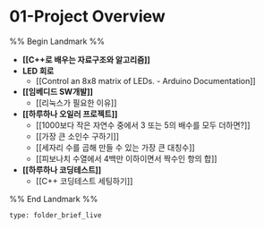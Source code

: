 # 01-Project Overview

%% Begin Landmark %%
- **[[C++로 배우는 자료구조와 알고리즘]]**
- **LED 회로**
	- [[Control an 8x8 matrix of LEDs. - Arduino Documentation]]
- **[[임베디드 SW개발]]**
	- [[리눅스가 필요한 이유]]
- **[[하루하나 오일러 프로젝트]]**
	- [[1000보다 작은 자연수 중에서 3 또는 5의 배수를 모두 더하면?]]
	- [[가장 큰 소인수 구하기]]
	- [[세자리 수를 곱해 만들 수 있는 가장 큰 대칭수]]
	- [[피보나치 수열에서 4백만 이하이면서 짝수인 항의 합]]
- **[[하루하나 코딩테스트]]**
	- [[C++ 코딩테스트 세팅하기]]

%% End Landmark %%


```ccard
type: folder_brief_live
```

